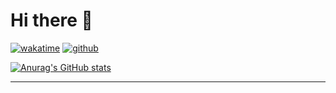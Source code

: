 
# Hi there 👋

[![wakatime](https://wakatime.com/badge/user/5b096241-36b4-47ff-a46f-4c9e55d7800c.svg)](https://wakatime.com/@5b096241-36b4-47ff-a46f-4c9e55d7800c)
[![github](https://img.shields.io/github/followers/Dario-Castiglione?logo=github&style=plastic)](https://github.com/Dario-Castiglione?tab=followers)


[![Anurag's GitHub stats](https://github-readme-stats.vercel.app/api?dario-castiglione=anuraghazra)](https://github.com/anuraghazra/github-readme-stats)

<hr>

